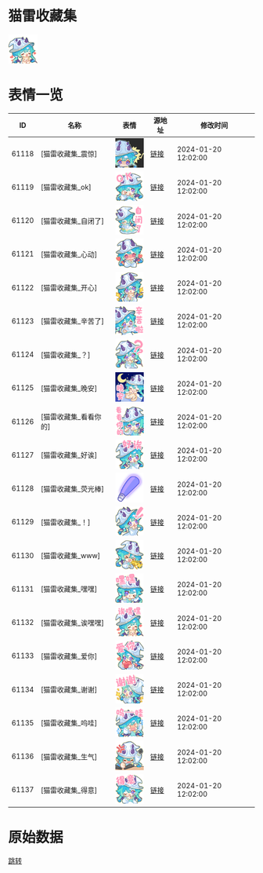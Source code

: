 # 猫雷收藏集

<img src="./cover.png" height="60" alt="cover" />

# 表情一览

|ID|名称|表情|源地址|修改时间|
|----|----|----|----|----|
|61118|[猫雷收藏集_震惊]|<img src="./pic/061118_%5B猫雷收藏集_震惊%5D.png" height="60" alt="震惊"/>|[链接](https://i0.hdslb.com/bfs/garb/8f84808560b5fb7434f51b8345680d06c45997d7.png)|2024-01-20 12:02:00|
|61119|[猫雷收藏集_ok]|<img src="./pic/061119_%5B猫雷收藏集_ok%5D.png" height="60" alt="ok"/>|[链接](https://i0.hdslb.com/bfs/garb/15a1d7f50b1629a7343d49faab2bd506b2622037.png)|2024-01-20 12:02:00|
|61120|[猫雷收藏集_自闭了]|<img src="./pic/061120_%5B猫雷收藏集_自闭了%5D.png" height="60" alt="自闭了"/>|[链接](https://i0.hdslb.com/bfs/garb/4bb71f7e990b43dfb240cb7090467cddbee7cd6a.png)|2024-01-20 12:02:00|
|61121|[猫雷收藏集_心动]|<img src="./pic/061121_%5B猫雷收藏集_心动%5D.png" height="60" alt="心动"/>|[链接](https://i0.hdslb.com/bfs/garb/b9d7accbbc200140294f862b81e9d01302c9e978.png)|2024-01-20 12:02:00|
|61122|[猫雷收藏集_开心]|<img src="./pic/061122_%5B猫雷收藏集_开心%5D.png" height="60" alt="开心"/>|[链接](https://i0.hdslb.com/bfs/garb/ef0406f8e5358070dbe308f1258bf9b78ce4f138.png)|2024-01-20 12:02:00|
|61123|[猫雷收藏集_辛苦了]|<img src="./pic/061123_%5B猫雷收藏集_辛苦了%5D.png" height="60" alt="辛苦了"/>|[链接](https://i0.hdslb.com/bfs/garb/fa4af880aa172a40082babe27cec19836fb07be6.png)|2024-01-20 12:02:00|
|61124|[猫雷收藏集_？]|<img src="./pic/061124_%5B猫雷收藏集_？%5D.png" height="60" alt="？"/>|[链接](https://i0.hdslb.com/bfs/garb/76f43b673ca555daa9fb60dc03be46b656bc5220.png)|2024-01-20 12:02:00|
|61125|[猫雷收藏集_晚安]|<img src="./pic/061125_%5B猫雷收藏集_晚安%5D.png" height="60" alt="晚安"/>|[链接](https://i0.hdslb.com/bfs/garb/8cc8a5fb6922d5678060ad05c9940fa6e42b04c9.png)|2024-01-20 12:02:00|
|61126|[猫雷收藏集_看看你的]|<img src="./pic/061126_%5B猫雷收藏集_看看你的%5D.png" height="60" alt="看看你的"/>|[链接](https://i0.hdslb.com/bfs/garb/5801afad7047b4658e508a691c7cc22cb5a00c93.png)|2024-01-20 12:02:00|
|61127|[猫雷收藏集_好诶]|<img src="./pic/061127_%5B猫雷收藏集_好诶%5D.png" height="60" alt="好诶"/>|[链接](https://i0.hdslb.com/bfs/garb/892085cb076393e640e98e88fa679f37f968217b.png)|2024-01-20 12:02:00|
|61128|[猫雷收藏集_荧光棒]|<img src="./pic/061128_%5B猫雷收藏集_荧光棒%5D.png" height="60" alt="荧光棒"/>|[链接](https://i0.hdslb.com/bfs/garb/7c16117bc059302c37de64a456cef77b2d7425e2.png)|2024-01-20 12:02:00|
|61129|[猫雷收藏集_！]|<img src="./pic/061129_%5B猫雷收藏集_！%5D.png" height="60" alt="！"/>|[链接](https://i0.hdslb.com/bfs/garb/48ff6e53495a19dd855b7c7d1bc28f737eb73c6b.png)|2024-01-20 12:02:00|
|61130|[猫雷收藏集_www]|<img src="./pic/061130_%5B猫雷收藏集_www%5D.png" height="60" alt="www"/>|[链接](https://i0.hdslb.com/bfs/garb/2b56e75861b36fa64b799b3e334f32b57297ada7.png)|2024-01-20 12:02:00|
|61131|[猫雷收藏集_嘿嘿]|<img src="./pic/061131_%5B猫雷收藏集_嘿嘿%5D.png" height="60" alt="嘿嘿"/>|[链接](https://i0.hdslb.com/bfs/garb/3e60ac571a92db9b9c391ce3bd5b4aa01faaece3.png)|2024-01-20 12:02:00|
|61132|[猫雷收藏集_诶嘿嘿]|<img src="./pic/061132_%5B猫雷收藏集_诶嘿嘿%5D.png" height="60" alt="诶嘿嘿"/>|[链接](https://i0.hdslb.com/bfs/garb/52cec81f10d7886db3754563e40e4dd587a82a96.png)|2024-01-20 12:02:00|
|61133|[猫雷收藏集_爱你]|<img src="./pic/061133_%5B猫雷收藏集_爱你%5D.png" height="60" alt="爱你"/>|[链接](https://i0.hdslb.com/bfs/garb/1889cebe2c758454c1bfc67228962678eb681a36.png)|2024-01-20 12:02:00|
|61134|[猫雷收藏集_谢谢]|<img src="./pic/061134_%5B猫雷收藏集_谢谢%5D.png" height="60" alt="谢谢"/>|[链接](https://i0.hdslb.com/bfs/garb/a3c3f5275baea035a05b75b886a277433763483d.png)|2024-01-20 12:02:00|
|61135|[猫雷收藏集_呜哇]|<img src="./pic/061135_%5B猫雷收藏集_呜哇%5D.png" height="60" alt="呜哇"/>|[链接](https://i0.hdslb.com/bfs/garb/031e783bc82085352f8b034ac67e8f2905a783dc.png)|2024-01-20 12:02:00|
|61136|[猫雷收藏集_生气]|<img src="./pic/061136_%5B猫雷收藏集_生气%5D.png" height="60" alt="生气"/>|[链接](https://i0.hdslb.com/bfs/garb/b81e5293a0f3278d568157c86b3db94d4e5e16a6.png)|2024-01-20 12:02:00|
|61137|[猫雷收藏集_得意]|<img src="./pic/061137_%5B猫雷收藏集_得意%5D.png" height="60" alt="得意"/>|[链接](https://i0.hdslb.com/bfs/garb/48e77f87e3868c5516865a5613d9270182224fe1.png)|2024-01-20 12:02:00|

# 原始数据

[跳转](./raw.json)

